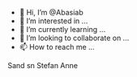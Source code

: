 - 👋 Hi, I’m @Abasiab
- 👀 I’m interested in ...
- 🌱 I’m currently learning ...
- 💞️ I’m looking to collaborate on ...
- 📫 How to reach me ...

<!---
Abasiab/Abasiab is a ✨ special ✨ repository because its `README.md` (this file) appears on your GitHub profile.
You can click the Preview link to take a look at your changes.
-sand-->
Sand sn
Stefan Anne
